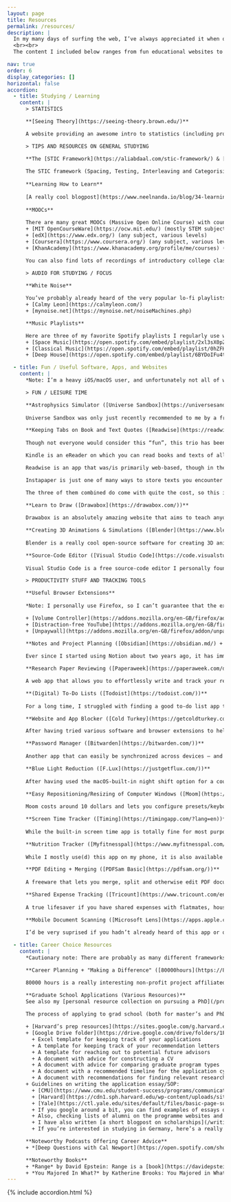 ```yaml
---
layout: page
title: Resources
permalink: /resources/
description: |
  In my many days of surfing the web, I’ve always appreciated it when other people shared the resources they personally found noteworthy or useful. With this page, I want to help keep this trend alive!
  <br><br>
  The content I included below ranges from fun educational websites to useful productivity apps and resources on career choices. Enjoy!

nav: true
order: 6
display_categories: []
horizontal: false
accordion: 
  - title: Studying / Learning
    content: |
      > STATISTICS

      **[Seeing Theory](https://seeing-theory.brown.edu/)**

      A website providing an awesome intro to statistics (including probability theory, bayesian inference, regression analysis, etc.), free of charge and with very pretty visuals! Especially useful for all of you undergrad social science students :-)

      > TIPS AND RESOURCES ON GENERAL STUDYING

      **The [STIC Framework](https://aliabdaal.com/stic-framework/) & [Anki](https://ankiweb.net/about)**
      
      The STIC framework (Spacing, Testing, Interleaving and Categorising) provides an effective approach to studying of any kind, although it is most useful for subjects heavy in rote learning (e.g., medicine or neuroscience). I was first introduced to it by Ali Abdaal, which is why I linked to his webpage, but there are many other resources out there that explain the concept further/in a different way.When I first started studying for university, like many others, I resorted to lots of trivial summarizing, highlighting and re-reading (AKA busy work), which is a terribly ineffective approach. If you find yourself in a similar situation, I highly recommend having a look at the framework!Closely related is the (free) software Anki: It lets you create various types of flashcards that can be synchronized between devices. It also comes with customizable settings which allow you to fight your forgetting curve with just a little daily effort once you've set up your flashcards.
      
      **Learning How to Learn**
      
      [A really cool blogpost](https://www.neelnanda.io/blog/34-learning) by someone called Neel Nanda on how you can improve your own learning, also outside of the university or school context. While the STIC framework is especially helpful for subjects heavy in rote learning, Neel’s text is also great for studying STEM subjects, as he himself is a mathematician. It is a rather long read, but definitely worth it!
      
      **MOOCs**
      
      There are many great MOOCs (Massive Open Online Course) with countless free high-school and university-level courses readily available to anyone with an internet connection. Here are the (free) providers I myself have used in the past and would personally recommend:
      + [MIT OpenCourseWare](https://ocw.mit.edu/) (mostly STEM subjects, university-level)
      + [edX](https://www.edx.org/) (any subject, various levels)
      + [Coursera](https://www.coursera.org/) (any subject, various levels)
      + [KhanAcademy](https://www.khanacademy.org/profile/me/courses) (brilliant for mathematics, mostly high school- and first-year university-level)

      You can also find lots of recordings of introductory college classes on YouTube, for example on [Stanford’s](https://www.youtube.com/user/stanfordonline), [Harvard’s](https://www.youtube.com/user/Harvard) and MIT’s channels.

      > AUDIO FOR STUDYING / FOCUS

      **White Noise**
      
      You’ve probably already heard of the very popular lo-fi playlists on YouTube, but what I personally prefer to use are "white noise generators" as they feel less distracting. Besides plain white noise, they also let you play various other sounds such as rain or wind! Here are the two best (free) ones I’ve come across so far:
      + [Calmy Leon](https://calmyleon.com/)
      + [mynoise.net](https://mynoise.net/noiseMachines.php)

      **Music Playlists**

      Here are three of my favorite Spotify playlists I regularly use when the white noise doesn't quite cut it:
      + [Space Music](https://open.spotify.com/embed/playlist/2xl3sX0pZajy1XOogLpc5m)
      + [Classical Music](https://open.spotify.com/embed/playlist/0hZFHZ34s86OBgCHYCuv9I)
      + [Deep House](https://open.spotify.com/embed/playlist/6BYDoIFu4t3g9wW2VMHXCN)

  - title: Fun / Useful Software, Apps, and Websites
    content: |
      *Note: I’m a heavy iOS/macOS user, and unfortunately not all of what I listed below is available for Windows/Android.*

      > FUN / LEISURE TIME

      **Astrophysics Simulator ([Universe Sandbox](https://universesandbox.com/))**
      
      Universe Sandbox was only just recently recommended to me by a friend, and it is absolutely amazing! It costs around 30 bucks, but comes with (literally) astronomical power – you can simulate pretty much any event that could technically take place in the observable universe (e.g., letting stars collide, changing the trajectory of earth, replacing our sun with a larger one, etc.). Enjoy!

      **Keeping Tabs on Book and Text Quotes ([Readwise](https://readwise.io/) + [Kindle](https://www.amazon.com/kindle-dbs/fd/kcp/) + [Instapaper](https://www.instapaper.com/))**
      
      Though not everyone would consider this “fun”, this trio has been an absolute gamechanger for me:

      Kindle is an eReader on which you can read books and texts of all sorts.

      Readwise is an app that was/is primarily web-based, though in the meantime a mobile version of it was also added. Whenever you highlight something while reading a PDF, eBook, etc., the quote is stored in a database. Depending on your own personal settings, you will then receive emails containing a few of your highlights from said database, randomly selected. You can also do daily reviews of these highlights, and most importantly, you can link your entire Kindle library.

      Instapaper is just one of many ways to store texts you encounter on the web “for later reading”. You can also annotate and highlight digital texts in the app.

      The three of them combined do come with quite the cost, so this is really more of a “nice to have” if you like taking notes and following up on readings in particular.

      **Learn to Draw ([Drawabox](https://drawabox.com/))**
      
      Drawabox is an absolutely amazing website that aims to teach anyone the basics of drawing (for free). Though it will make you want to quit many times throughout the process, it's a great learning resource, and I have not found anything else like it out there!

      **Creating 3D Animations & Simulations ([Blender](https://www.blender.org/))**
      
      Blender is a really cool open-source software for creating 3D animations and simulations. Though I haven’t gotten beyond taking a first look, it has been recommended to me by multiple people.

      **Source-Code Editor ([Visual Studio Code](https://code.visualstudio.com/))**
      
      Visual Studio Code is a free source-code editor I personally found to be very noob-friendly and easy to use. I’m sure there are others that hate it, but if you’re on the lookout for such a software, I’d give it a try!

      > PRODUCTIVITY STUFF AND TRACKING TOOLS

      **Useful Browser Extensions**
      
      *Note: I personally use Firefox, so I can’t guarantee that the extensions below are also available on Chrome/Safari/IE/etc.*

      + [Volume Controller](https://addons.mozilla.org/en-GB/firefox/addon/600-sound-volume/?utm_content=search&utm_medium=referral&utm_source=addons.mozilla.org): Allows you to boost/decrease the volume of all web content that offers volume control – has way more range/flexibility than the in-built version of most systems
      + [Distraction-free YouTube](https://addons.mozilla.org/en-GB/firefox/addon/df-youtube/?utm_content=search&utm_medium=referral&utm_source=addons.mozilla.org): A brilliant extension that lets you hide the recommendation bar, homepage feed and other parts of YouTube. No more going down the rabbithole!
      + [Unpaywall](https://addons.mozilla.org/en-GB/firefox/addon/unpaywall/?utm_content=search&utm_medium=referral&utm_source=addons.mozilla.org): Basically a Sci-Hub “to go” – whenever you visit a webpage with a research paper embedded in it, it tells you whether and where there is a free PDF version of the document available.

      **Notes and Project Planning ([Obsidian](https://obsidian.md/) + [Notion](https://www.notion.so/))**
      
      Ever since I started using Notion about two years ago, it has immensely helped me with curating my “digital garden”. While it does take quite a while to get all your systems and templates set up, once you have everything running, taking notes and keeping track of projects just becomes so much easier. I have recently switched to using Obisidian for various reasons – I might write up a detailed comparison of the two of them at some point.

      **Research Paper Reviewing ([Paperaweek](https://paperaweek.com/dashboard))**

      A web app that allows you to effortlessly write and track your research paper reviews, also completely free. Credit goes to [Eshed Margalit](https://eshedmargalit.com/).

      **(Digital) To-Do Lists ([Todoist](https://todoist.com/))**
      
      For a long time, I struggled with finding a good to-do list app that is synchronisable between devices and systems while also cheap and easy to use. Ultimately, Todoist was the one I settled on, and it works really well for me. Anything between crazy-level-organised and “I just want to be able to quickly jot down to-dos on the run” is feasible with it.

      **Website and App Blocker ([Cold Turkey](https://getcoldturkey.com/))**

      After having tried various software and browser extensions to help me stay away from distractions while working or studying, the one I found to be best – by far – was Cold Turkey. Its only downside is that it can solely be installed on laptops/desktop computers and not your phone.

      **Password Manager ([Bitwarden](https://bitwarden.com/))**
      
      Another app that can easily be synchronized across devices – and it’s open source, very low cost, as well as simple to use.

      **Blue Light Reduction ([F.Lux](https://justgetflux.com/))**
      
      After having used the macOS-built-in night shift option for a couple of years, I recently discovered f.lux. It’s free and really simple – you configure your location and waking up time, and the brightness and blue light of your display will then automatically decrease/increase as the day progresses.

      **Easy Repositioning/Resizing of Computer Windows ([Moom](https://manytricks.com/moom/))**
      
      Moom costs around 10 dollars and lets you configure presets/keyboard shortcuts for certain window arrangements and resizings. While this may not sound like a big deal, it is insanely helpful if you’re working with multiple screens or just often need to have multiple tabs open side-by-side. It has certainly saved me a lot of nerves and time over the years!

      **Screen Time Tracker ([Timing](https://timingapp.com/?lang=en))**
      
      While the built-in screen time app is totally fine for most purposes, I like Timing for its abilities in creating your own categories (e.g. “work”, “leisure time”, etc.) and automatically receiving in-depth reports and analyses on your device usage. It does run on a subscription model, which I don’t particularly like, but I have been able to take away a lot from the benefits that come with the app.

      **Nutrition Tracker ([Myfitnesspal](https://www.myfitnesspal.com/))**
      
      While I mostly use(d) this app on my phone, it is also available as a browser-based tool. It’s free, and its barcode scanner is far superior compared to all others I have encountered – you can find almost any product by simply hovering your camera over its barcode. I think it is fairly obvious what you use it for: It helps with tracking nutritional values of products and your overall diet (as well as burning of calories, though I don’t think that function is particularly accurate). While I don’t use it consistently, it is definitely the app I resort to whenever needed.

      **PDF Editing + Merging ([PDFSam Basic](https://pdfsam.org/))**
      
      A freeware that lets you merge, split and otherwise edit PDF documents. There is a lot of other freeware out there that accomplishes the same tasks, but this one has been working well for me!

      **Shared Expense Tracking ([Tricount](https://www.tricount.com/en/))**
      
      A true lifesaver if you have shared expenses with flatmates, housemates, or any other kind of mates. Makes it really easy to track who owes who how much. Also available as a mobile app and very easy to use!

      **Mobile Document Scanning ([Microsoft Lens](https://apps.apple.com/ch/app/microsoft-office-lens-pdf-scan/id975925059))**
      
      I’d be very suprised if you hadn’t already heard of this app or one of its competitors, but just to make sure: Microsoft Lens is a mobile app that lets you scan any kind of document with your phone/tablet camera, converting what you captured into a desired format. Anything from PDF to PPT and JPEG is possible!

  - title: Career Choice Resources
    content: |
      *Cautionary note: There are probably as many different frameworks and approaches to careers as there are people in the world. I do not claim that the information below will lead you to the “one right answer”. However, these are resources I personally found helpful in the past to reflect on my values and career decisions.*

      **Career Planning + "Making a Difference" ([80000hours](https://80000hours.org/))**

      80000 hours is a really interesting non-profit project affiliated with University of Oxford's Future of Humanity Institute and the Oxford Uehiro Centre for Practical Ethics. The name stems from a simple calculation: 40 years times 50 weeks times 40 hours equals 80000 hours of work within a “standard” lifespan. The project publishes a lot of articles revolving around which pressing problems around the world may make the most sense to tackle right now, and how so. If you don’t shy away from reading long texts, this is a great webpage to have a look at. However, I want to emphasize that "career planning" (if there even is such a thing) goes beyond just pure self-reflection and thinking; in my experience, gathering experiences and impressions in various places and ways is crucial, which is what the people behind 80000 hours also highlight.

      **Graduate School Applications (Various Resources)**
      See also my [personal resource collection on pursuing a PhD](/projects.md)!
      
      The process of applying to grad school (both for master’s and PhD programs) can be a confusing one, especially if you’re an international student. As I myself am still in the process of figuring it all out, I can’t give much personal advice, so instead, I’ll link other people's resources/”tricks” I have made use of:

      + [Harvard’s prep resources](https://sites.google.com/g.harvard.edu/p-prep/resources) (e.g., how to write a research statement, application checklist, etc.)
      + [Google Drive folder](https://drive.google.com/drive/folders/1FclFPweLMhncElGJ4st7o1kR-TrN9PNW) with various guidelines and tips, created by people from the University of Texas:
        + Excel template for keeping track of your applications
        + A template for keeping track of your recommendation letters
        + A template for reaching out to potential future advisors
        + A document with advice for constructing a CV
        + A document with advice for comparing graduate program types
        + A document with a recommended timeline for the application cycle
        + A document with recommendations for finding relevant research jobs and internship
      + Guidelines on writing the application essay/SOP:
        + [CMU](https://www.cmu.edu/student-success/programs/communication-support/index.html)
        + [Harvard](https://cdn1.sph.harvard.edu/wp-content/uploads/sites/36/2016/06/Writing-a-Graduate-School-Application-Essay-Guide_Nov-20151.pdf)
        + [Yale](https://ctl.yale.edu/sites/default/files/basic-page-supplementary-materials-files/writing_personal_statements_for_graduate_school.pdf)
        + If you google around a bit, you can find examples of essays of people that were admitted to top schools, such as [this one](https://docs.google.com/document/d/1zDZN_yNtrAlMZWDtW2-IC2iZ_jR6kXIEM4zm4Jh8Ft8/edit) by Tiffany Tseng (MIT)
        + Also, checking lists of alumni on the programme websites and searching those people on LinkedIn/Twitter can give you an idea of what background some of the people that were admitted have. Sometimes messaging them also works, but be mindful of boundaries!
        + I have also written [a short blogpost on scholarships](/writings/2021/international-scholarships-for-swiss-students/), which is mostly aimed at Swiss students interested in international merit-based scholarships. The general process of applying to scholarships is also covered, though.
        + If you’re interested in studying in Germany, here’s a really [great overview of all available scholarships](https://www2.daad.de/deutschland/stipendium/datenbank/en/21148-scholarship-database/?daad=&detail=50026200&intention=&origin=&page=1&q=&status=&subjectGrps=).

      **Noteworthy Podcasts Offering Career Advice**
      + *[Deep Questions with Cal Newport](https://open.spotify.com/show/0e9lFr3AdJByoBpM6tAbxD?nd=1&si=-wMga1myS0yn8lElGKgTBw)* is a podcast I find brilliant not only for effective time use at work, but also in terms of time use for meaningful spending of your free time. I highly recommend giving it a listen! For starters, some of his shorter "Habit Tune-Up" episodes might be best: There, he directly answers questions from the audience which always come with great concrete examples of time-management or attention issues. His frameworks of "deep work" and "deep life" can add great value if you generally enjoy structuring your days or think you might profit from such an approach.

      **Noteworthy Books**
      + *Range* by David Epstein: Range is a [book](https://davidepstein.com/the-range/) about what constitutes generalists and specialists in this day and age, picking up on what the two "types" bring to the table in the career marketplace. It includes lots of interesting stories and anecdotes and is generally a pleasant as well as insightful read.
      + *You Majored In What?* by Katherine Brooks: You Majored in What? is a career-guide-type [book](https://www.penguinrandomhouse.com/books/304343/you-majored-in-what-by-katharine-brooks/) including insights, advice, and career-related questions as food for thought. It also brilliantly discusses how your college major does not define your career trajectory, which may be of use to any of you with broader, multi-disciplinary career (and free-time) interests.
---
```

{% include accordion.html %}